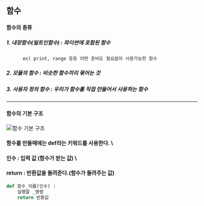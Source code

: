 ## 함수

#### 함수의 종류
##### 1. 내장함수(빌트인함수) : 파이썬에 포함된 함수
          ex) print, range 등등 어떤 준비도 필요없이 사용가능한 함수
##### 2. 모듈의 함수 : 비슷한 함수끼리 묶어논 것
##### 3. 사용자 정의 함수 : 우리가 함수를 직접 만들어서 사용하는 함수

--------------------------------------------------
#### 함수의 기본 구조

![함수 기본 구조](https://user-images.githubusercontent.com/77951853/114353619-328f5f80-9ba8-11eb-8ee2-efa87271f94d.png)

#### 함수를 만들때에는 def라는 키워드를 사용한다. \
#### 인수 : 입력 값 (함수가 받는 값) \
#### return : 반환값을 돌려준다.(함수가 돌려주는 값)

```python
def 함수_이름(인수) :
    실행할 _명령
    return 반환값

```


